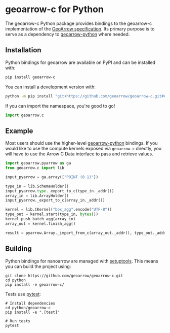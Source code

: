 
# geoarrow-c for Python

The geoarrow-c Python package provides bindings to the geoarrow-c implementation of the [GeoArrow specification](https://github.com/geoarrow/geoarrow). Its primary purpose is to serve as a dependency to [geoarrow-python](https://github.com/geoarrow/geoarrow-python) where needed.

## Installation

Python bindings for geoarrow are available on PyPI and can be installed with:

```bash
pip install geoarrow-c
```

You can install a development version with:

```bash
python -m pip install "git+https://github.com/geoarrow/geoarrow-c.git#egg=geoarrow-c&subdirectory=python/geoarrow-c"
```

If you can import the namespace, you're good to go!

```python
import geoarrow.c
```

## Example

Most users should use the higher-level
[geoarrow-python](https://github.com/geoarrow/geoarrow-python) bindings.
If you would like to use the compute kernels exposed via `geoarrow-c`
directly, you will have to use the Arrow C Data interface to pass and
retrieve values.

```python
import geoarrow.pyarrow as ga
from geoarrow.c import lib

input_pyarrow = ga.array(["POINT (0 1)"])

type_in = lib.SchemaHolder()
input_pyarrow.type._export_to_c(type_in._addr())
array_in = lib.ArrayHolder()
input_pyarrow._export_to_c(array_in._addr())

kernel = lib.CKernel("box_agg".encode("UTF-8"))
type_out = kernel.start(type_in, bytes())
kernel.push_batch_agg(array_in)
array_out = kernel.finish_agg()

result = pyarrow.Array._import_from_c(array_out._addr(), type_out._addr())
```

## Building

Python bindings for nanoarrow are managed with [setuptools](https://setuptools.pypa.io/en/latest/index.html).
This means you can build the project using:

```shell
git clone https://github.com/geoarrow/geoarrow-c.git
cd python
pip install -e geoarrow-c/
```

Tests use [pytest](https://docs.pytest.org/):

```shell
# Install dependencies
cd python/geoarrow-c
pip install -e ".[test]"

# Run tests
pytest
```
